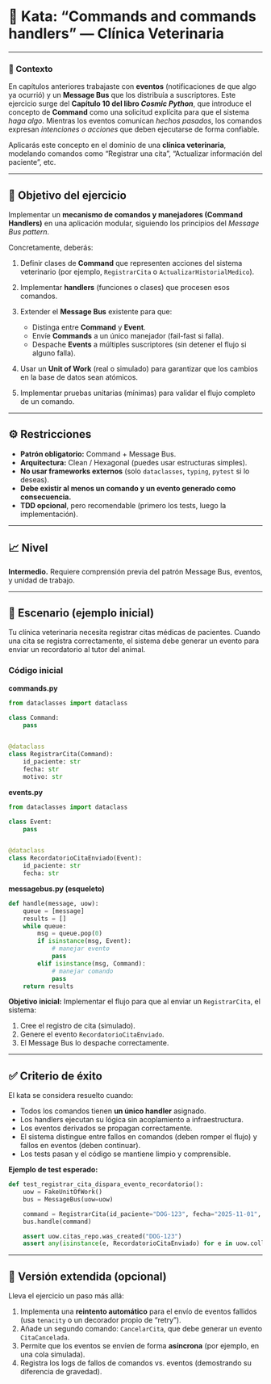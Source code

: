 # 🧩 Kata: “Commands and commands handlers” — Clínica Veterinaria

---

### 🧠 Contexto

En capítulos anteriores trabajaste con **eventos** (notificaciones de que algo ya ocurrió) y un **Message Bus** que los distribuía a suscriptores.
Este ejercicio surge del **Capítulo 10 del libro *Cosmic Python***, que introduce el concepto de **Command** como una solicitud explícita para que el sistema *haga algo*.
Mientras los eventos comunican *hechos pasados*, los comandos expresan *intenciones o acciones* que deben ejecutarse de forma confiable.

Aplicarás este concepto en el dominio de una **clínica veterinaria**, modelando comandos como “Registrar una cita”, “Actualizar información del paciente”, etc.

---

## 🎯 Objetivo del ejercicio

Implementar un **mecanismo de comandos y manejadores (Command Handlers)** en una aplicación modular, siguiendo los principios del *Message Bus pattern*.

Concretamente, deberás:

1. Definir clases de **Command** que representen acciones del sistema veterinario (por ejemplo, `RegistrarCita` o `ActualizarHistorialMedico`).
2. Implementar **handlers** (funciones o clases) que procesen esos comandos.
3. Extender el **Message Bus** existente para que:

   * Distinga entre **Command** y **Event**.
   * Envíe **Commands** a un único manejador (fail-fast si falla).
   * Despache **Events** a múltiples suscriptores (sin detener el flujo si alguno falla).
4. Usar un **Unit of Work** (real o simulado) para garantizar que los cambios en la base de datos sean atómicos.
5. Implementar pruebas unitarias (mínimas) para validar el flujo completo de un comando.

---

## ⚙️ Restricciones

* **Patrón obligatorio:** Command + Message Bus.
* **Arquitectura:** Clean / Hexagonal (puedes usar estructuras simples).
* **No usar frameworks externos** (solo `dataclasses`, `typing`, `pytest` si lo deseas).
* **Debe existir al menos un comando y un evento generado como consecuencia.**
* **TDD opcional**, pero recomendable (primero los tests, luego la implementación).

---

## 📈 Nivel

**Intermedio.**
Requiere comprensión previa del patrón Message Bus, eventos, y unidad de trabajo.

---

## 🐾 Escenario (ejemplo inicial)

Tu clínica veterinaria necesita registrar citas médicas de pacientes.
Cuando una cita se registra correctamente, el sistema debe generar un evento para enviar un recordatorio al tutor del animal.

### Código inicial

**commands.py**

```python
from dataclasses import dataclass

class Command:
    pass


@dataclass
class RegistrarCita(Command):
    id_paciente: str
    fecha: str
    motivo: str
```

**events.py**

```python
from dataclasses import dataclass

class Event:
    pass


@dataclass
class RecordatorioCitaEnviado(Event):
    id_paciente: str
    fecha: str
```

**messagebus.py (esqueleto)**

```python
def handle(message, uow):
    queue = [message]
    results = []
    while queue:
        msg = queue.pop(0)
        if isinstance(msg, Event):
            # manejar evento
            pass
        elif isinstance(msg, Command):
            # manejar comando
            pass
    return results
```

**Objetivo inicial:**
Implementar el flujo para que al enviar un `RegistrarCita`, el sistema:

1. Cree el registro de cita (simulado).
2. Genere el evento `RecordatorioCitaEnviado`.
3. El Message Bus lo despache correctamente.

---

## ✅ Criterio de éxito

El kata se considera resuelto cuando:

* Todos los comandos tienen **un único handler** asignado.
* Los handlers ejecutan su lógica sin acoplamiento a infraestructura.
* Los eventos derivados se propagan correctamente.
* El sistema distingue entre fallos en comandos (deben romper el flujo) y fallos en eventos (deben continuar).
* Los tests pasan y el código se mantiene limpio y comprensible.

**Ejemplo de test esperado:**

```python
def test_registrar_cita_dispara_evento_recordatorio():
    uow = FakeUnitOfWork()
    bus = MessageBus(uow=uow)

    command = RegistrarCita(id_paciente="DOG-123", fecha="2025-11-01", motivo="Vacunación")
    bus.handle(command)

    assert uow.citas_repo.was_created("DOG-123")
    assert any(isinstance(e, RecordatorioCitaEnviado) for e in uow.collect_new_events())
```

---

## 🚀 Versión extendida (opcional)

Lleva el ejercicio un paso más allá:

1. Implementa una **reintento automático** para el envío de eventos fallidos (usa `tenacity` o un decorador propio de “retry”).
2. Añade un segundo comando: `CancelarCita`, que debe generar un evento `CitaCancelada`.
3. Permite que los eventos se envíen de forma **asíncrona** (por ejemplo, en una cola simulada).
4. Registra los logs de fallos de comandos vs. eventos (demostrando su diferencia de gravedad).